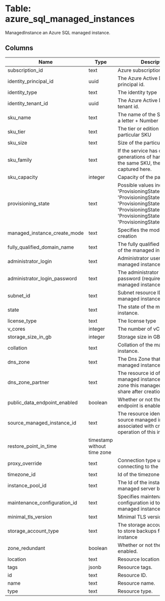 
# Table: azure_sql_managed_instances
ManagedInstance an Azure SQL managed instance.
## Columns
| Name        | Type           | Description  |
| ------------- | ------------- | -----  |
|subscription_id|text|Azure subscription id|
|identity_principal_id|uuid|The Azure Active Directory principal id.|
|identity_type|text|The identity type|
|identity_tenant_id|uuid|The Azure Active Directory tenant id.|
|sku_name|text|The name of the SKU, typically, a letter + Number code|
|sku_tier|text|The tier or edition of the particular SKU|
|sku_size|text|Size of the particular SKU|
|sku_family|text|If the service has different generations of hardware, for the same SKU, then that can be captured here.|
|sku_capacity|integer|Capacity of the particular SKU.|
|provisioning_state|text|Possible values include: 'ProvisioningState1Creating', 'ProvisioningState1Deleting', 'ProvisioningState1Updating', 'ProvisioningState1Unknown', 'ProvisioningState1Succeeded', 'ProvisioningState1Failed'|
|managed_instance_create_mode|text|Specifies the mode of database creation|
|fully_qualified_domain_name|text|The fully qualified domain name of the managed instance.|
|administrator_login|text|Administrator username for the managed instance|
|administrator_login_password|text|The administrator login password (required for managed instance creation).|
|subnet_id|text|Subnet resource ID for the managed instance.|
|state|text|The state of the managed instance.|
|license_type|text|The license type|
|v_cores|integer|The number of vCores|
|storage_size_in_gb|integer|Storage size in GB|
|collation|text|Collation of the managed instance.|
|dns_zone|text|The Dns Zone that the managed instance is in.|
|dns_zone_partner|text|The resource id of another managed instance whose DNS zone this managed instance will share after creation.|
|public_data_endpoint_enabled|boolean|Whether or not the public data endpoint is enabled.|
|source_managed_instance_id|text|The resource identifier of the source managed instance associated with create operation of this instance.|
|restore_point_in_time|timestamp without time zone||
|proxy_override|text|Connection type used for connecting to the instance|
|timezone_id|text|Id of the timezone|
|instance_pool_id|text|The Id of the instance pool this managed server belongs to.|
|maintenance_configuration_id|text|Specifies maintenance configuration id to apply to this managed instance.|
|minimal_tls_version|text|Minimal TLS version|
|storage_account_type|text|The storage account type used to store backups for this instance|
|zone_redundant|boolean|Whether or not the multi-az is enabled.|
|location|text|Resource location.|
|tags|jsonb|Resource tags.|
|id|text|Resource ID.|
|name|text|Resource name.|
|type|text|Resource type.|
